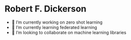 # Robert F. Dickerson

- 🔭 I’m currently working on zero shot learning
- 🌱 I’m currently learning federated learning
- 👯 I’m looking to collaborate on machine learning libraries


